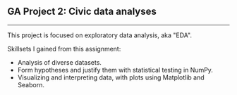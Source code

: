 ## GA Project 2: Civic data analyses

--- 

This project is focused on exploratory data analysis, aka "EDA". 

Skillsets I gained from this assignment:

 - Analysis of diverse datasets.
 - Form hypotheses and justify them with statistical testing in NumPy. 
 - Visualizing and interpreting data, with plots using Matplotlib and Seaborn. 
